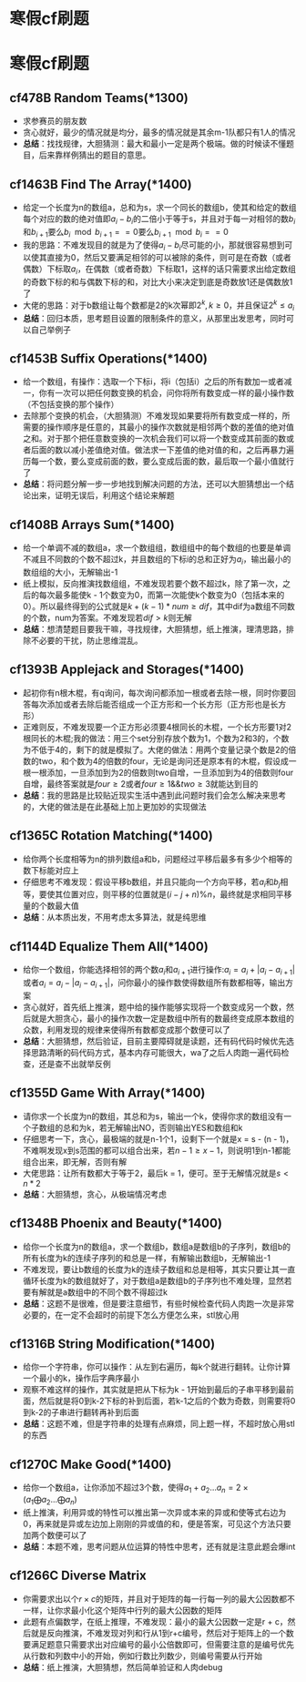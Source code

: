 # 寒假cf刷题


# 寒假cf刷题

## cf478B Random Teams(*1300)

- 求参赛员的朋友数
- 贪心就好，最少的情况就是均分，最多的情况就是其余m-1队都只有1人的情况
- **总结**：找找规律，大胆猜测：最大和最小一定是两个极端。做的时候读不懂题目，后来靠样例猜出的题目的意思。

## cf1463B Find The Array(*1400)

- 给定一个长度为n的数组a，总和为s，求一个同长的数组b，使其和给定的数组每个对应的数的绝对值即$a_i - b_i$的二倍小于等于s，并且对于每一对相邻的数$b_i$和$b_{i+1}$要么$b_i \mod b_{i+1} == 0$要么$b_{i+1} \mod b_i == 0$
- 我的思路：不难发现目的就是为了使得$a_i - b_i$尽可能的小，那就很容易想到可以使其直接为0，然后又要满足相邻的可以被除的条件，则可是在奇数（或者偶数）下标取$a_i$，在偶数（或者奇数）下标取1，这样的话只需要求出给定数组的奇数下标的和与偶数下标的和，对比大小来决定到底是奇数放1还是偶数放1了
- 大佬的思路：对于b数组让每个数都是2的k次幂即$2^k,k\ge0$，并且保证$2^k \le a_i$
- **总结**：回归本质，思考题目设置的限制条件的意义，从那里出发思考，同时可以自己举例子

## cf1453B Suffix Operations(*1400)

- 给一个数组，有操作：选取一个下标i，将i（包括i）之后的所有数加一或者减一，你有一次可以把任何数变换的机会，问你将所有数变成一样的最小操作数（不包括变换的那个操作）
- 去除那个变换的机会，（大胆猜测）不难发现如果要将所有数变成一样的，所需要的操作顺序是任意的，其最小的操作次数就是相邻两个数的差值的绝对值之和。对于那个把任意数变换的一次机会我们可以将一个数变成其前面的数或者后面的数以减小差值绝对值。做法求一下差值的绝对值的和，之后再暴力遍历每一个数，要么变成前面的数，要么变成后面的数，最后取一个最小值就行了
- **总结**：将问题分解一步一步地找到解决问题的方法，还可以大胆猜想出一个结论出来，证明无误后，利用这个结论来解题

## cf1408B Arrays Sum(*1400)

- 给一个单调不减的数组a，求一个数组组，数组组中的每个数组的也要是单调不减且不同数的个数不超过k，并且数组的下标i的总和正好为$a_i$，输出最小的数组组的大小，无解输出-1
- 纸上模拟，反向推演找数组组，不难发现若要个数不超过k，除了第一次，之后的每次最多能使k - 1个数变为0，而第一次能使k个数变为0（包括本来的0）。所以最终得到的公式就是$k + (k - 1) * num \ge dif$，其中dif为a数组不同数的个数，num为答案。不难发现若$dif > k$则无解
- **总结**：想清楚题目要我干嘛，寻找规律，大胆猜想，纸上推演，理清思路，排除不必要的干扰，防止思维混乱。

## cf1393B Applejack and Storages(*1400)

- 起初你有n根木棍，有q询问，每次询问都添加一根或者去除一根，同时你要回答每次添加或者去除后能否组成一个正方形和一个长方形（正方形也是长方形）
- 正难则反，不难发现要一个正方形必须要4根同长的木棍，一个长方形要1对2根同长的木棍;我的做法：用三个set分别存放个数为1，个数为2和3的，个数为不低于4的，剩下的就是模拟了。大佬的做法：用两个变量记录个数是2的倍数的two，和个数为4的倍数的four，无论是询问还是原本有的木棍，假设成一根一根添加，一旦添加到为2的倍数则two自增，一旦添加到为4的倍数则four自增，最终答案就是$four \ge 2$或者$four \ge 1 \&\& two \ge 3$就能达到目的
- **总结**：我的思路是比较贴近现实生活中遇到此问题时我们会怎么解决来思考的，大佬的做法是在此基础上加上更加妙的实现做法

## cf1365C Rotation Matching(*1400)

- 给你两个长度相等为n的排列数组a和b，问题经过平移后最多有多少个相等的数下标能对应上
- 仔细思考不难发现：假设平移b数组，并且只能向一个方向平移，若$a_i$和$b_j$相等，要使其位置对应，则平移的位置就是$(i - j + n) \% n$，最终就是求相同平移量的个数最大值
- **总结**：从本质出发，不用考虑太多算法，就是纯思维

## cf1144D Equalize Them All(*1400)

- 给你一个数组，你能选择相邻的两个数$a_i$和$a_{i+1}$进行操作:$a_i = a_i + |a_i - a_{i+1}|$或者$a_i = a_i - |a_i - a_{i+1}|$，问你最小的操作数使得数组所有数都相等，输出方案
- 贪心就好，首先纸上推演，题中给的操作能够实现将一个数变成另一个数，然后就是大胆贪心，最小的操作次数一定是数组中所有的数最终变成原本数组的众数，利用发现的规律来使得所有数都变成那个数便可以了
- **总结**：大胆猜想，然后验证，目前主要障碍就是读题，还有码代码时候优先选择思路清晰的码代码方式，基本内存可能很大，wa了之后人肉跑一遍代码检查，还是查不出就举反例

## cf1355D Game With Array(*1400)

- 请你求一个长度为n的数组，其总和为s，输出一个k，使得你求的数组没有一个子数组的总和为k，若无解输出NO，否则输出YES和数组和k
- 仔细思考一下，贪心，最极端的就是n-1个1，设剩下一个就是x = s - (n - 1)，不难啊发现x到s范围的都可以组合出来，若$n - 1 \ge x - 1$，则说明1到n-1都能组合出来，即无解，否则有解
- 大佬思路：让所有数都大于等于2，最后k = 1，便可。至于无解情况就是$s < n * 2$
- **总结**：大胆猜想，贪心，从极端情况考虑

## cf1348B Phoenix and Beauty(*1400)

- 给你一个长度为n的数组a，求一个数组b，数组a是数组b的子序列，数组b的所有长度为k的连续子序列的和总是一样，有解输出数组b，无解输出-1
- 不难发现，要让b数组的长度为k的连续子数组和总是相等，其实只要让其一直循环长度为k的数组就好了，对于数组a是数组b的子序列也不难处理，显然若要有解就是a数组中的不同个数不得超过k
- **总结**：这题不是很难，但是要注意细节，有些时候检查代码人肉跑一次是非常必要的，在一定不会超时的前提下怎么方便怎么来，stl放心用

## cf1316B String Modification(*1400)

- 给你一个字符串，你可以操作：从左到右遍历，每k个就进行翻转。让你计算一个最小的k，操作后字典序最小
- 观察不难这样的操作，其实就是把从下标为k - 1开始到最后的子串平移到最前面，然后就是将0到k-2下标的补到后面，若k-1之后的个数为奇数，则需要将0到k-2的子串进行翻转再补到后面
- **总结**：这题不难，但是字符串的处理有点麻烦，同上题一样，不超时放心用stl的东西

## cf1270C Make Good(*1400)

- 给你一个数组a，让你添加不超过3个数，使得$a_1 + a_2 ... a_n = 2\times(a_1 \bigoplus a_2 ... \bigoplus a_n)$
- 纸上推演，利用异或的特性可以推出第一次异或本来的异或和使等式右边为0，再来就是异或左边加上刚刚的异或值的和，便是答案，可见这个方法只要加两个数便可以了
- **总结**：本题不难，思考问题从位运算的特性中思考，还有就是注意此题会爆int

## cf1266C Diverse Matrix

- 你需要求出以个$r\times c$的矩阵，并且对于矩阵的每一行每一列的最大公因数都不一样，让你求最小化这个矩阵中行列的最大公因数的矩阵
- 此题有点偏数学，在纸上推理，不难发现：最小的最大公因数一定是r + c，然后就是反向推演，不难发现对列和行从1到r+c编号，然后对于矩阵上的一个数要满足题意只需要求出对应编号的最小公倍数即可，但需要注意的是编号优先从行数和列数中小的开始，例如行数比列数少，则编号需要从行开始
- **总结**：纸上推演，大胆猜想，然后简单验证和人肉debug

